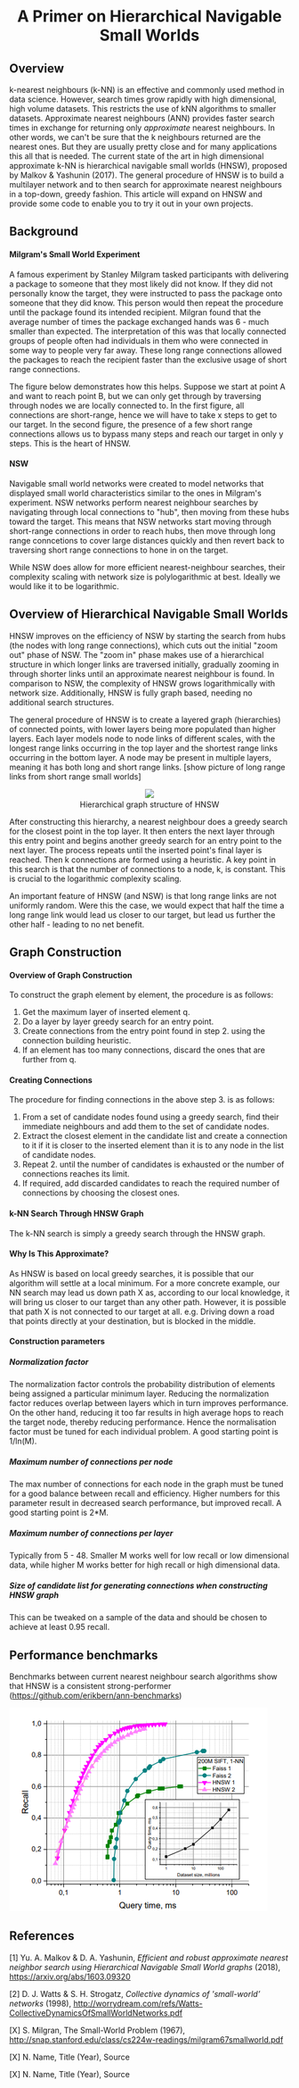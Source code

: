 # <center>A Primer on Hierarchical Navigable Small Worlds</center>

## Overview

k-nearest neighbours (k-NN) is an effective and commonly used method in data science. However, search times grow rapidly with high dimensional, high volume datasets. This restricts the use of kNN algorithms to smaller datasets. Approximate nearest neighbours (ANN) provides faster search times in exchange for returning only *approximate* nearest neighbours. In other words, we can't be sure that the k neighbours returned are the nearest ones. But they are usually pretty close and for many applications this all that is needed. The current state of the art in high dimensional approximate k-NN is hierarchical navigable small worlds (HNSW), proposed by Malkov & Yashunin (2017). The general procedure of HNSW is to build a multilayer network and to then search for approximate nearest neighbours in a top-down, greedy fashion. This article will expand on HNSW and provide some code to enable you to try it out in your own projects. 

## Background
#### Milgram's Small World Experiment
A famous experiment by Stanley Milgram tasked participants with delivering a package to someone that they most likely did not know. If they did not personally know the target, they were instructed to pass the package onto someone that they did know. This person would then repeat the procedure until the package found its intended recipient. Milgran found that the average number of times the package exchanged hands was 6 - much smaller than expected. The interpretation of this was that locally connected groups of people often had individuals in them who were connected in some way to people very far away. These long range connections allowed the packages to reach the recipient faster than the exclusive usage of short range connections. 

The figure below demonstrates how this helps. Suppose we start at point A and want to reach point B, but we can only get through by traversing through nodes we are locally connected to. In the first figure, all connections are short-range, hence we will have to take x steps to get to our target. In the second figure, the presence of a few short range connections allows us to bypass many steps and reach our target in only y steps. This is the heart of HNSW.

#### NSW
Navigable small world networks were created to model networks that displayed small world characteristics similar to the ones in Milgram's experiment. NSW networks perform nearest neighbour searches by navigating through local connections to "hub", then moving from these hubs toward the target. This means that NSW networks start moving through short-range connections in order to reach hubs, then move through long range conncetions to cover large distances quickly and then revert back to traversing short range connections to hone in on the target. 

While NSW does allow for more efficient nearest-neighbour searches, their complexity scaling with network size is polylogarithmic at best. Ideally we would like it to be logarithmic.

## Overview of Hierarchical Navigable Small Worlds
HNSW improves on the efficiency of NSW by starting the search from hubs (the nodes with long range connections), which cuts out the initial "zoom out" phase of NSW. The "zoom in" phase makes use of a hierarchical structure in which longer links are traversed initially, gradually zooming in through shorter links until an approximate nearest neighbour is found. In comparison to NSW, the complexity of HNSW grows logarithmically with network size. Additionally, HNSW is fully graph based, needing no additional search structures.

The general procedure of HNSW is to create a layered graph (hierarchies) of connected points, with lower layers being more populated than higher layers. Each layer models node to node links of different scales, with the longest range links occurring in the top layer and the shortest range links occurring in the bottom layer. A node may be present in multiple layers, meaning it has both long and short range links. [show picture of long range links from short range small worlds]

<center>
<p>
<figure align="center">
 <img src="https://phosgene89.github.io/hnsw/hnsw.PNG">
 <figcaption>
 Hierarchical graph structure of HNSW
 </figcaption>
</figure>
 </p>
 </center>

After constructing this hierarchy, a nearest neighbour does a greedy search for the closest point in the top layer. It then enters the next layer through this entry point and begins another greedy search for an entry point to the next layer. The process repeats until the inserted point's final layer is reached. Then k connections are formed using a heuristic. A key point in this search is that the number of connections to a node, k, is constant. This is crucial to the logarithmic complexity scaling.

An important feature of HNSW (and NSW) is that long range links are not uniformly random. Were this the case, we would expect that half the time a long range link would lead us closer to our target, but lead us further the other half - leading to no net benefit.

## Graph Construction
#### Overview of Graph Construction
To construct the graph element by element, the procedure is as follows:

1. Get the maximum layer of inserted element q.
1. Do a layer by layer greedy search for an entry point.
1. Create connections from the entry point found in step 2. using the connection building heuristic.
1. If an element has too many connections, discard the ones that are further from q.

#### Creating Connections
The procedure for finding connections in the above step 3. is as follows:

1. From a set of candidate nodes found using a greedy search, find their immediate neighbours and add them to the set of candidate nodes.
1. Extract the closest element in the candidate list and create a connection to it if it is closer to the inserted element than it is to any node in the list of candidate nodes.
1. Repeat 2. until the number of candidates is exhausted or the number of connections reaches its limit.
1. If required, add discarded candidates to reach the required number of connections by choosing the closest ones.

#### k-NN Search Through HNSW Graph
The k-NN search is simply a greedy search through the HNSW graph.

#### Why Is This Approximate?
As HNSW is based on local greedy searches, it is possible that our algorithm will settle at a local minimum. For a more concrete example, our NN search may lead us down path X as, according to our local knowledge, it will bring us closer to our target than any other path. However, it is possible that path X is not connected to our target at all. e.g. Driving down a road that points directly at your destination, but is blocked in the middle. 

#### Construction parameters
##### Normalization factor
The normalization factor controls the probability distribution of elements being assigned a particular minimum layer.
Reducing the normalization factor reduces overlap between layers which in turn improves performance. On the other hand, reducing it too far results in high average hops to reach the target node, thereby reducing performance. Hence the normalisation factor must be tuned for each individual problem. A good starting point is 1/ln(M).

##### Maximum number of connections per node
The max number of connections for each node in the graph must be tuned for a good balance between recall and efficiency. Higher numbers for this parameter result in decreased search performance, but improved recall. A good starting point is 2*M.

##### Maximum number of connections per layer
Typically from 5 - 48. Smaller M works well for low recall or low dimensional data, while higher M works better for high recall or high dimensional data.

##### Size of candidate list for generating connections when constructing HNSW graph
This can be tweaked on a sample of the data and should be chosen to achieve at least 0.95 recall.

## Performance benchmarks

Benchmarks between current nearest neighbour search algorithms show that HNSW is a consistent strong-performer (https://github.com/erikbern/ann-benchmarks)

![alt text](https://github.com/phosgene89/phosgene89.github.io/blob/master/hnsw/hnsw3.PNG)


## References

[1] Yu. A. Malkov & D. A. Yashunin, <i>Efficient and robust approximate nearest neighbor search using Hierarchical Navigable Small World graphs</i> (2018), https://arxiv.org/abs/1603.09320

[2] D. J. Watts & S. H. Strogatz, <i>Collective dynamics of 'small-world’ networks</i> (1998), http://worrydream.com/refs/Watts-CollectiveDynamicsOfSmallWorldNetworks.pdf

[X] S. Milgran, The Small-World Problem (1967), http://snap.stanford.edu/class/cs224w-readings/milgram67smallworld.pdf

[X] N. Name, Title (Year), Source

[X] N. Name, Title (Year), Source
